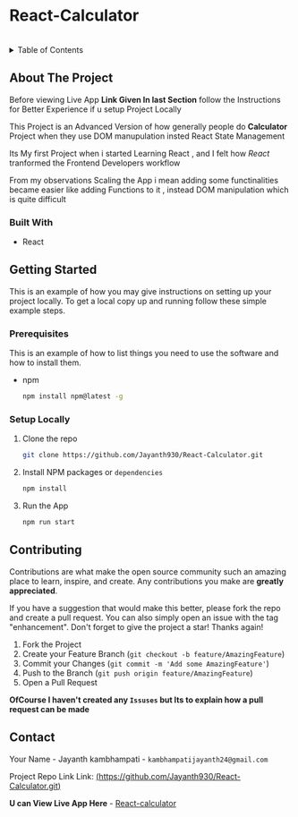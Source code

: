 # React-Calculator

<!-- PROJECT LOGO -->
<br />
<!-- TABLE OF CONTENTS -->
<details>
  <summary>Table of Contents</summary>
  <ol>
    <li>
      <a href="#about-the-project">About The Project</a>
      <ul>
        <li><a href="#built-with">Built With</a></li>
      </ul>
    </li>
    <li>
      <a href="#getting-started">Getting Started</a>
      <ul>
        <li><a href="#prerequisites">Prerequisites</a></li>
        <li><a href="#installation">Installation</a></li>
      </ul>
    </li>
    <li><a href="#contributing">Contributing</a></li>
    <li><a href="#contact">Contact</a></li>
  </ol>
</details>



<!-- ABOUT THE PROJECT -->
## About The Project
Before viewing Live App **Link Given In last Section** follow the Instructions for Better Experience if u setup Project Locally 

This Project is an Advanced Version of how generally people do **Calculator** Project when they use DOM manupulation insted React State Management  

Its My first Project when i started Learning React , and I felt how *React* tranformed the Frontend Developers workflow

From my observations Scaling the App i mean adding some functinalities became easier like adding Functions to it , instead DOM manipulation which is quite difficult 

### Built With

* React

<!-- GETTING STARTED -->
## Getting Started

This is an example of how you may give instructions on setting up your project locally.
To get a local copy up and running follow these simple example steps.

### Prerequisites

This is an example of how to list things you need to use the software and how to install them.
* npm
  ```sh
  npm install npm@latest -g
  ```

### Setup Locally

1. Clone the repo
   ```sh
   git clone https://github.com/Jayanth930/React-Calculator.git
   ```
2. Install NPM packages or `dependencies`
   ```sh
   npm install
   ```
3. Run the App
   ```sh
   npm run start 
   ```

<!-- USAGE EXAMPLES -->

<!-- ROADMAP -->

<!-- CONTRIBUTING -->
## Contributing

Contributions are what make the open source community such an amazing place to learn, inspire, and create. Any contributions you make are **greatly appreciated**.

If you have a suggestion that would make this better, please fork the repo and create a pull request. You can also simply open an issue with the tag "enhancement".
Don't forget to give the project a star! Thanks again!

1. Fork the Project
2. Create your Feature Branch (`git checkout -b feature/AmazingFeature`)
3. Commit your Changes (`git commit -m 'Add some AmazingFeature'`)
4. Push to the Branch (`git push origin feature/AmazingFeature`)
5. Open a Pull Request

**OfCourse I haven't created  any `Issuses` but Its to explain how a pull request can be made**





<!-- CONTACT -->
## Contact

Your Name - Jayanth kambhampati - `kambhampatijayanth24@gmail.com`

Project Repo Link Link: [(https://github.com/Jayanth930/React-Calculator.git)](https://github.com/Jayanth930/React-Calculator.git)

**U can View Live App Here** -  [React-calculator](https://react-calculator-54fx.onrender.com)

